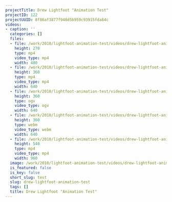 ```yaml
---
projectTitle: Drew Lightfoot "Animation Test"
projectID: 122
projectUUID: 8f86af3877f948d5b959c93915fda84c
videos:
- caption: ''
  categories: []
  files:
  - file: /work/2010/lightfoot-animation-test/videos/drew-lightfoot-animation-test/lightfoot-anim-test-480x270.mp4
    height: 270
    type: mp4
    video_type: mp4
    width: 480
  - file: /work/2010/lightfoot-animation-test/videos/drew-lightfoot-animation-test/lightfoot-anim-test-640x360.mp4
    height: 360
    type: mp4
    video_type: mp4
    width: 640
  - file: /work/2010/lightfoot-animation-test/videos/drew-lightfoot-animation-test/lightfoot-anim-test-640x360.ogv
    height: 360
    type: ogv
    video_type: ogv
    width: 640
  - file: /work/2010/lightfoot-animation-test/videos/drew-lightfoot-animation-test/lightfoot-anim-test-640x360.webm
    height: 360
    type: webm
    video_type: webm
    width: 640
  - file: /work/2010/lightfoot-animation-test/videos/drew-lightfoot-animation-test/lightfoot-anim-test-960x540.mp4
    height: 540
    type: mp4
    video_type: mp4
    width: 960
  image: /work/2010/lightfoot-animation-test/videos/drew-lightfoot-animation-test/GazTest-Lightfoot.0002.jpg
  is_featured: false
  is_key: false
  short_slug: test
  slug: drew-lightfoot-animation-test
  tags: []
  title: Drew Lightfoot "Animation Test"
---
```

